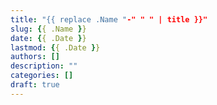 ```yaml
---
title: "{{ replace .Name "-" " " | title }}"
slug: {{ .Name }}
date: {{ .Date }}
lastmod: {{ .Date }}
authors: []
description: ""
categories: []
draft: true
---
```


